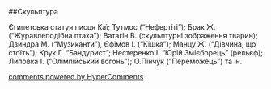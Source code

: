 <div id="hypercomments_widget" class="js-hypercomments-widget invisible"></div>

##Скульптура

Єгипетська статуя писця Каї; Тутмос (“Нефертіті”); Брак Ж. (“Журавлеподібна птаха”); Ватагін В. (скульптурні зображення тварин); Дзиндра М. (“Музиканти”), Єфімов І. (“Кішка”); Манцу Ж. (“Дівчина, що стоїть”); Крук Г. “Бандурист”; Нестеренко І. “Юрій Змієборець” (рельєф); Липовка І. (“Олімпійський вогонь”); О.Пінчук (“Переможець”) та ін.

<div class="js-hypercomments-container">
    <a href="http://hypercomments.com" class="hc-link" title="comments widget">comments powered by HyperComments</a>
</div>